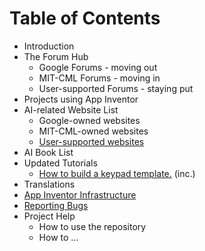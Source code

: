 # Table of Contents #
  * Introduction
  * The Forum Hub
    * Google Forums - moving out
    * MIT-CML Forums - moving in
    * User-supported Forums - staying put
  * Projects using App Inventor
  * AI-related Website List
    * Google-owned websites
    * MIT-CML-owned websites
    * [User-supported websites](UserWebsites.md)
  * AI Book List
  * Updated Tutorials
    * [How to build a keypad template.](KeypadTemplate.md) (inc.)
  * Translations
  * [App Inventor Infrastructure](AppInventorInfrastructure.md)
  * [Reporting Bugs](ReportingBugs.md)
  * Project Help
    * How to use the repository
    * How to ...